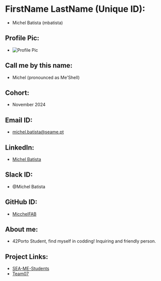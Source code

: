 # FirstName LastName (Unique ID): 
 - Michel Batista (mbatista)
## Profile Pic: 
 - ![Profile Pic](https://avatars.githubusercontent.com/u/88142367)
## Call me by this name:
 - Michel (pronounced as Me'Shell)
## Cohort: 
 - November 2024
## Email ID: 
 - michel.batista@seame.pt
## LinkedIn:
 - [Michel Batista](www.linkedin.com/in/michel-f-a-batista-9ab3092ab)
## Slack ID: 
 - @Michel Batista
## GitHub ID:
 - [MicchelFAB](www.github.com/MicchelFAB)
## About me: 
- 42Porto Student, find myself in codding! Inquiring and friendly person.
## Project Links:
- [SEA-ME-Students](https://github.com/MicchelFAB/SEA-ME-Students)
- [Team07](https://github.com/orgs/SEAME-pt/projects/11)